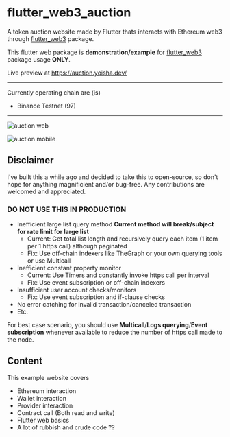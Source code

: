 # flutter_web3_auction

A token auction website made by Flutter thats interacts with Ethereum web3 through [flutter_web3](https://github.com/y-pakorn/flutter_web3) package.

This flutter web package is **demonstration/example** for [flutter_web3](https://github.com/y-pakorn/flutter_web3) package usage **ONLY**.

Live preview at https://auction.yoisha.dev/

--- 
Currently operating chain are (is)

- Binance Testnet (97)

---

![auction web](https://i.imgur.com/AJdZ0Fy.png)


![auction mobile](https://i.imgur.com/bhgxbQH.png)

## Disclaimer

I've built this a while ago and decided to take this to open-source, so don't hope for anything magnificient and/or bug-free. Any contributions are welcomed and appreciated.

### DO NOT USE THIS IN PRODUCTION

- Inefficient large list query method **Current method will break/subject for rate limit for large list**
	- Current: Get total list length and recursively query each item (1 item per 1 https call) although paginated
	- Fix: Use off-chain indexers like TheGraph or your own querying tools or use Multicall
- Inefficient constant property monitor
	- Current: Use Timers and constantly invoke https call per interval
	- Fix: Use event subscription or off-chain indexers
- Insufficient user account checks/monitors
	- Fix: Use event subscription and if-clause checks
- No error catching for invalid transaction/canceled transaction
- Etc.

For best case scenario, you should use **Multicall**/**Logs querying**/**Event subscription** whenever available to reduce the number of https call made to the node. 

## Content

This example website covers

- Ethereum interaction
- Wallet interaction
- Provider interaction
- Contract call (Both read and write)
- Flutter web basics
- A lot of rubbish and crude code ??
